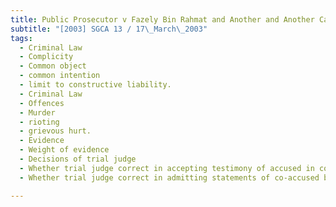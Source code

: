 ```yaml
---
title: Public Prosecutor v Fazely Bin Rahmat and Another and Another Case 
subtitle: "[2003] SGCA 13 / 17\_March\_2003"
tags:
  - Criminal Law
  - Complicity
  - Common object
  - common intention
  - limit to constructive liability.
  - Criminal Law
  - Offences
  - Murder
  - rioting
  - grievous hurt.
  - Evidence
  - Weight of evidence
  - Decisions of trial judge
  - Whether trial judge correct in accepting testimony of accused in court over previous incriminating statements to police
  - Whether trial judge correct in admitting statements of co-accused but choosing not to attach any weight to it

---
```


